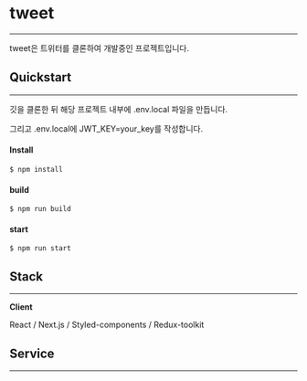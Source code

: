 # tweet

---

tweet은 트위터를 클론하여 개발중인 프로젝트입니다.

## Quickstart

---

깃을 클론한 뒤 해당 프로젝트 내부에 .env.local 파일을 만듭니다.

그리고 .env.local에 JWT_KEY=your_key를 작성합니다.

#### Install

```
$ npm install
```

#### build

```
$ npm run build
```

#### start

```
$ npm run start
```

## Stack

---

**Client**

React / Next.js / Styled-components / Redux-toolkit

## Service

---
